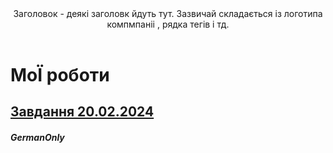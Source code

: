 <!DOCTYPE html>
<html>
<head>
   <meta charset="utf-8">
   <title>Заголовки</title> 
</head>
<body>
  <header>
     Заголовок - деякі заголовк йдуть тут.
     Зазвичай складається із логотипа
     компмпаніі , рядка тегів і тд.
  </header>
  <h1>МоЇ роботи</h1>
  <section>
   <a href="Z20022024.html"> <h2> Завдання 20.02.2024 </h2></a>
  </section>
  <footer>
     <h5>GermanOnly</h5>
  </footer>
</body>
</html>
  
